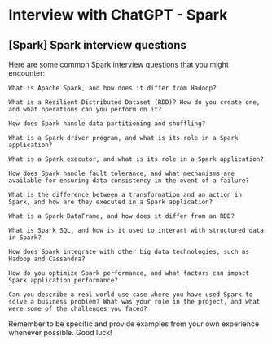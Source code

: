 # Interview with ChatGPT - Spark

## [Spark] Spark interview questions

Here are some common Spark interview questions that you might encounter:

```dos
What is Apache Spark, and how does it differ from Hadoop?

What is a Resilient Distributed Dataset (RDD)? How do you create one, and what operations can you perform on it?

How does Spark handle data partitioning and shuffling?

What is a Spark driver program, and what is its role in a Spark application?

What is a Spark executor, and what is its role in a Spark application?

How does Spark handle fault tolerance, and what mechanisms are available for ensuring data consistency in the event of a failure?

What is the difference between a transformation and an action in Spark, and how are they executed in a Spark application?

What is a Spark DataFrame, and how does it differ from an RDD?

What is Spark SQL, and how is it used to interact with structured data in Spark?

How does Spark integrate with other big data technologies, such as Hadoop and Cassandra?

How do you optimize Spark performance, and what factors can impact Spark application performance?

Can you describe a real-world use case where you have used Spark to solve a business problem? What was your role in the project, and what were some of the challenges you faced?
```

Remember to be specific and provide examples from your own experience whenever possible. Good luck!
